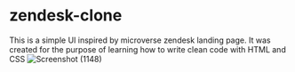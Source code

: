 # zendesk-clone
This is a simple UI inspired by microverse zendesk landing page. It was created for the purpose of learning how to write clean code with HTML and CSS
![Screenshot (1148)](https://user-images.githubusercontent.com/68381641/160282157-58cad46e-f77a-4343-8628-0811445bd7c1.png)
